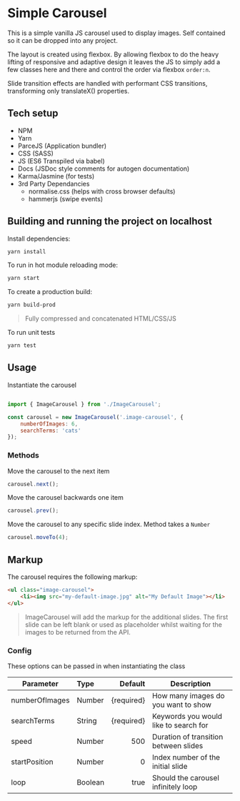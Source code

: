 # Simple Carousel

This is a simple vanilla JS carousel used to display images. Self contained so it can be dropped into any project. 

The layout is created using flexbox. By allowing flexbox to do the heavy lifting of responsive and adaptive design it leaves the JS to simply add a few classes here and there and control the order via flexbox `order:n`. 

Slide transition effects are handled with performant CSS transitions, transforming only translateX() properties.




## Tech setup 
- NPM
- Yarn
- ParceJS (Application bundler)
- CSS (SASS)
- JS (ES6 Transpiled via babel)
- Docs (JSDoc style comments for autogen documentation)
- Karma/Jasmine (for tests)
- 3rd Party Dependancies 
    - normalise.css (helps with cross browser defaults)
    - hammerjs (swipe events)




## Building and running the project on localhost

Install dependencies:

```sh
yarn install
```

To run in hot module reloading mode:

```sh
yarn start
```

To create a production build:

```sh
yarn build-prod
```
> Fully compressed and concatenated HTML/CSS/JS 

To run unit tests

```sh
yarn test
```







## Usage 

Instantiate the carousel

```js

import { ImageCarousel } from './ImageCarousel';

const carousel = new ImageCarousel('.image-carousel', {
    numberOfImages: 6, 
    searchTerms: 'cats'
});
```

### Methods 

Move the carousel to the next item
```js
carousel.next();
```

Move the carousel backwards one item
```js
carousel.prev();
```

Move the carousel to any specific slide index. Method takes a `Number`
```js
carousel.moveTo(4);
```

## Markup 

The carousel requires the following markup:

```html
<ul class="image-carousel">
    <li><img src="my-default-image.jpg" alt="My Default Image"></li>
</ul>
```
> ImageCarousel will add the markup for the additional slides. The first slide can be left blank or used as placeholder whilst waiting for the images to be returned from the API.

### Config 

These options can be passed in when instantiating the class

| Parameter      | Type   | Default    | Description        |
| -------------- |:-------| ----------:| ------------------ |
| numberOfImages | Number | {required} | How many images do you want to show |
| searchTerms    | String | {required} | Keywords you would like to search for |
| speed | Number | 500 | Duration of transition between slides |
| startPosition | Number | 0 | Index number of the initial slide |
| loop | Boolean | true | Should the carousel infinitely loop |
    
